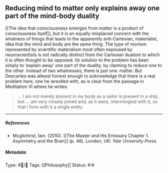 ## Reducing mind to matter only explains away one part of the mind-body duality  # 

[[The idea that consciousness emerges from matter is a product of consciousness itself]], but it is an equally misplaced concern with the whatness of things that leads to the apparently anti-Cartesian, materialist, idea that the mind and body are the same thing. The type of monism represented by scientific materialism most often espoused by neuroscientists is not radically distinct from the Cartesian dualism to which it is often thought to be opposed. Its solution to the problem has been simply to ‘explain away’ one part of the duality, by claiming to reduce one to the other. Instead of two whatnesses, there is just one: matter. But Descartes was atleast honest enough to acknowledge that there is a real problem here, one he wrestled with, as is clear from the passage in Meditation VI where he writes:

> … I am not merely present in my body as a sailor is present in a ship, but … am very closely joined and, as it were, intermingled with it, so that I form with it a single entity.

___

##### References

- Mcgilchrist, Iain. (2010). [[The Master and His Emissary Chapter 1. Asymmetry and the Brain]] (p. 46). London, UK: _Yale University Press._

##### Metadata

Type: #🔵/🔵 
Tags: [[Philosophy]] 
Status: #☀️ 